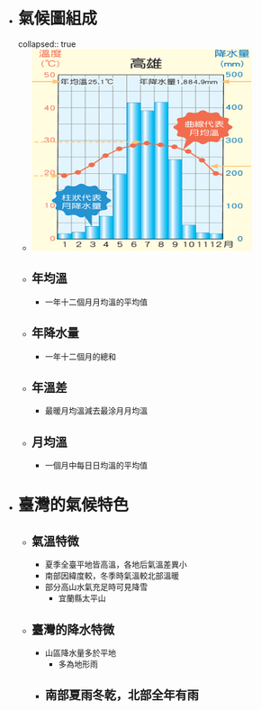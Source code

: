 - # 氣候圖組成
  collapsed:: true
	- ![image.png](../assets/image_1657611008353_0.png)
	- ## 年均溫
		- 一年十二個月月均溫的平均值
	- ## 年降水量
		- 一年十二個月的總和
	- ## 年溫差
		- 最暖月均溫減去最涂月月均溫
	- ## 月均溫
		- 一個月中每日日均溫的平均值
- # 臺灣的氣候特色
	- ## 氣溫特微
		- 夏季全臺平地皆高溫，各地后氣溫差異小
		- 南部因緯度較，冬季時氣溫較北部溫暖
		- 部分高山水氣充足時可見降雪
			- 宜蘭縣太平山
	- ## 臺灣的降水特微
		- 山區降水量多於平地
			- 多為地形雨
		- 南部夏雨冬乾，北部全年有雨
			-